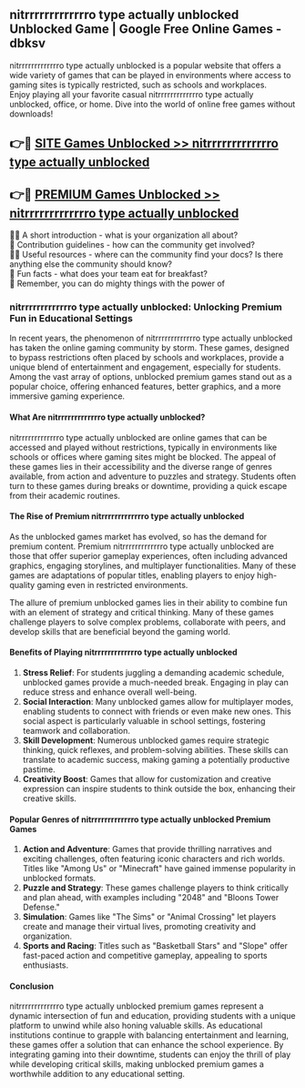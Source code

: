 ## nitrrrrrrrrrrrrro type actually unblocked Unblocked Game | Google Free Online Games - dbksv

nitrrrrrrrrrrrrro type actually unblocked is a popular website that offers a wide variety of games that can be played in environments where access to gaming sites is typically restricted, such as schools and workplaces.  
Enjoy playing all your favorite casual nitrrrrrrrrrrrrro type actually unblocked, office, or home. Dive into the world of online free games without downloads!

## 👉🔴 [SITE Games Unblocked >> nitrrrrrrrrrrrrro type actually unblocked](http://news.freeplayer.one?title=nitrrrrrrrrrrrrro_type_actually_unblocked&ref=8D)

## 👉🔴 [PREMIUM Games Unblocked >> nitrrrrrrrrrrrrro type actually unblocked](http://news.freeplayer.one?title=nitrrrrrrrrrrrrro_type_actually_unblocked&ref=8D)

🙋‍♀️ A short introduction - what is your organization all about?  
🌈 Contribution guidelines - how can the community get involved?  
👩‍💻 Useful resources - where can the community find your docs? Is there anything else the community should know?  
🍿 Fun facts - what does your team eat for breakfast?  
🧙 Remember, you can do mighty things with the power of 

### nitrrrrrrrrrrrrro type actually unblocked: Unlocking Premium Fun in Educational Settings

In recent years, the phenomenon of nitrrrrrrrrrrrrro type actually unblocked has taken the online gaming community by storm. These games, designed to bypass restrictions often placed by schools and workplaces, provide a unique blend of entertainment and engagement, especially for students. Among the vast array of options, unblocked premium games stand out as a popular choice, offering enhanced features, better graphics, and a more immersive gaming experience.

#### What Are nitrrrrrrrrrrrrro type actually unblocked?

nitrrrrrrrrrrrrro type actually unblocked are online games that can be accessed and played without restrictions, typically in environments like schools or offices where gaming sites might be blocked. The appeal of these games lies in their accessibility and the diverse range of genres available, from action and adventure to puzzles and strategy. Students often turn to these games during breaks or downtime, providing a quick escape from their academic routines.

#### The Rise of Premium nitrrrrrrrrrrrrro type actually unblocked

As the unblocked games market has evolved, so has the demand for premium content. Premium nitrrrrrrrrrrrrro type actually unblocked are those that offer superior gameplay experiences, often including advanced graphics, engaging storylines, and multiplayer functionalities. Many of these games are adaptations of popular titles, enabling players to enjoy high-quality gaming even in restricted environments.

The allure of premium unblocked games lies in their ability to combine fun with an element of strategy and critical thinking. Many of these games challenge players to solve complex problems, collaborate with peers, and develop skills that are beneficial beyond the gaming world.

#### Benefits of Playing nitrrrrrrrrrrrrro type actually unblocked

1.  **Stress Relief**: For students juggling a demanding academic schedule, unblocked games provide a much-needed break. Engaging in play can reduce stress and enhance overall well-being.
2.  **Social Interaction**: Many unblocked games allow for multiplayer modes, enabling students to connect with friends or even make new ones. This social aspect is particularly valuable in school settings, fostering teamwork and collaboration.
3.  **Skill Development**: Numerous unblocked games require strategic thinking, quick reflexes, and problem-solving abilities. These skills can translate to academic success, making gaming a potentially productive pastime.
4.  **Creativity Boost**: Games that allow for customization and creative expression can inspire students to think outside the box, enhancing their creative skills.

#### Popular Genres of nitrrrrrrrrrrrrro type actually unblocked Premium Games

1.  **Action and Adventure**: Games that provide thrilling narratives and exciting challenges, often featuring iconic characters and rich worlds. Titles like "Among Us" or "Minecraft" have gained immense popularity in unblocked formats.
2.  **Puzzle and Strategy**: These games challenge players to think critically and plan ahead, with examples including "2048" and "Bloons Tower Defense."
3.  **Simulation**: Games like "The Sims" or "Animal Crossing" let players create and manage their virtual lives, promoting creativity and organization.
4.  **Sports and Racing**: Titles such as "Basketball Stars" and "Slope" offer fast-paced action and competitive gameplay, appealing to sports enthusiasts.

#### Conclusion

nitrrrrrrrrrrrrro type actually unblocked premium games represent a dynamic intersection of fun and education, providing students with a unique platform to unwind while also honing valuable skills. As educational institutions continue to grapple with balancing entertainment and learning, these games offer a solution that can enhance the school experience. By integrating gaming into their downtime, students can enjoy the thrill of play while developing critical skills, making unblocked premium games a worthwhile addition to any educational setting.